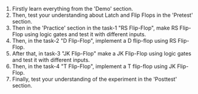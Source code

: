 1. Firstly learn everything from the 'Demo' section.
2. Then, test your understanding about Latch and Flip Flops in the 'Pretest' section.
3. Then in the 'Practice' section in the task-1 "RS Flip-Flop", make RS Flip-Flop using logic gates and test it with different inputs.
4. Then, in the task-2 "D Flip-Flop", implement a D flip-flop using RS Flip-Flop.
5. After that, in task-3 "JK Flip-Flop" make a JK Flip-Flop using logic gates and test it with different inputs.
6. Then, in the task-4 "T Flip-Flop", implement a T flip-flop using JK Flip-Flop.
7. Finally, test your understanding of the experiment in the 'Posttest' section.